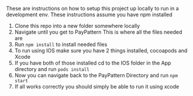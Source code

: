 These are instructions on how to setup this project up locally to run in a development env. 
These instructions assume you have npm installed 

1. Clone this repo into a new folder somewhere locally 
2. Navigate until you get to PayPattern This is where all the files needed are 
3. Run ```npm install``` to install needed files 
4. To run using IOS make sure you have 2 things installed, cocoapods and Xcode
5. If you have both of those installed cd to the IOS folder in the App directory and run ```pods install``` 
6. Now you can navigate back to the PayPattern Directory and run ```npm start```
7. If all works correctly you should simply be able to run it using xcode 
